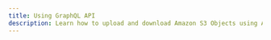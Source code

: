```yaml
---
title: Using GraphQL API
description: Learn how to upload and download Amazon S3 Objects using AWS AppSync, a GraphQL based solution to build data-driven apps with real-time and offline capabilities.
---
```


<inline-fragment platform="ios" src="~/sdk/storage/fragments/ios/graphql-api.md"></inline-fragment>
<inline-fragment platform="android" src="~/sdk/storage/fragments/android/graphql-api.md"></inline-fragment> 